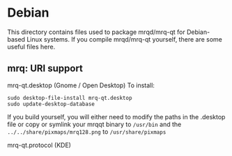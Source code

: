 
Debian
====================
This directory contains files used to package mrqd/mrq-qt
for Debian-based Linux systems. If you compile mrqd/mrq-qt yourself, there are some useful files here.

## mrq: URI support ##


mrq-qt.desktop  (Gnome / Open Desktop)
To install:

	sudo desktop-file-install mrq-qt.desktop
	sudo update-desktop-database

If you build yourself, you will either need to modify the paths in
the .desktop file or copy or symlink your mrqqt binary to `/usr/bin`
and the `../../share/pixmaps/mrq128.png` to `/usr/share/pixmaps`

mrq-qt.protocol (KDE)


